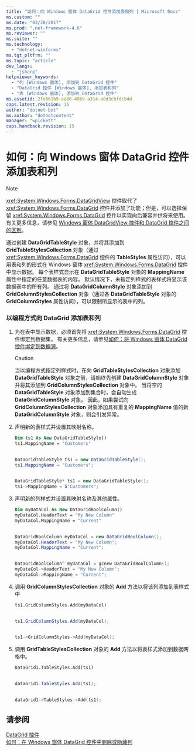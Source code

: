 ```yaml
---
title: "如何：向 Windows 窗体 DataGrid 控件添加表和列 | Microsoft Docs"
ms.custom: ""
ms.date: "03/30/2017"
ms.prod: ".net-framework-4.6"
ms.reviewer: ""
ms.suite: ""
ms.technology: 
  - "dotnet-winforms"
ms.tgt_pltfrm: ""
ms.topic: "article"
dev_langs: 
  - "jsharp"
helpviewer_keywords: 
  - "列 [Windows 窗体], 添加到 DataGrid 控件"
  - "DataGrid 控件 [Windows 窗体], 添加表和列"
  - "表 [Windows 窗体], 添加到 DataGrid 控件"
ms.assetid: 2fe661b9-aa06-49b9-a314-a0d3cbfdcb4d
caps.latest.revision: 15
author: "dotnet-bot"
ms.author: "dotnetcontent"
manager: "wpickett"
caps.handback.revision: 15
---
```

# 如何：向 Windows 窗体 DataGrid 控件添加表和列
> [!NOTE]
>  <xref:System.Windows.Forms.DataGridView> 控件取代了 <xref:System.Windows.Forms.DataGrid> 控件并添加了功能；但是，可以选择保留 <xref:System.Windows.Forms.DataGrid> 控件以实现向后兼容并供将来使用。  有关更多信息，请参见 [Windows 窗体 DataGridView 控件和 DataGrid 控件之间的区别](../../../../docs/framework/winforms/controls/differences-between-the-windows-forms-datagridview-and-datagrid-controls.md)。  
  
 通过创建 **DataGridTableStyle** 对象，并将其添加到 **GridTableStylesCollection** 对象（通过 <xref:System.Windows.Forms.DataGrid> 控件的 **TableStyles** 属性访问），可以用表和列的形式在 Windows 窗体 <xref:System.Windows.Forms.DataGrid> 控件中显示数据。  每个表样式显示在 **DataGridTableStyle** 对象的 **MappingName** 属性中指定的任意数据表的内容。  默认情况下，未指定列样式的表样式将显示该数据表中的所有列。  通过将 **DataGridColumnStyle** 对象添加到 **GridColumnStylesCollection** 对象（通过各 **DataGridTableStyle** 对象的 **GridColumnStyles** 属性访问），可以限制所显示的表中的列。  
  
### 以编程方式向 DataGrid 添加表和列  
  
1.  为在表中显示数据，必须首先将 <xref:System.Windows.Forms.DataGrid> 控件绑定到数据集。  有关更多信息，请参见[如何：将 Windows 窗体 DataGrid 控件绑定到数据源](../../../../docs/framework/winforms/controls/how-to-bind-the-windows-forms-datagrid-control-to-a-data-source.md)。  
  
    > [!CAUTION]
    >  当以编程方式指定列样式时，在向 **GridTableStylesCollection** 对象添加 **DataGridTableStyle** 对象之前，请始终先创建 **DataGridColumnStyle** 对象并将其添加到 **GridColumnStylesCollection** 对象中。  当将空的 **DataGridTableStyle** 对象添加到集合时，会自动生成 **DataGridColumnStyle** 对象。  因此，如果尝试向 **GridColumnStylesCollection** 对象添加具有重复的 **MappingName** 值的新 **DataGridColumnStyle** 对象，则会引发异常。  
  
2.  声明新的表样式并设置其映射名称。  
  
    ```vb  
    Dim ts1 As New DataGridTableStyle()  
    ts1.MappingName = "Customers"  
  
    ```  
  
    ```csharp  
    DataGridTableStyle ts1 = new DataGridTableStyle();  
    ts1.MappingName = "Customers";  
  
    ```  
  
    ```cpp  
    DataGridTableStyle* ts1 = new DataGridTableStyle();  
    ts1->MappingName = S"Customers";  
    ```  
  
3.  声明新的列样式并设置其映射名称及其他属性。  
  
    ```vb  
    Dim myDataCol As New DataGridBoolColumn()  
    myDataCol.HeaderText = "My New Column"  
    myDataCol.MappingName = "Current"  
  
    ```  
  
    ```csharp  
    DataGridBoolColumn myDataCol = new DataGridBoolColumn();  
    myDataCol.HeaderText = "My New Column";  
    myDataCol.MappingName = "Current";  
  
    ```  
  
    ```cpp  
    DataGridBoolColumn^ myDataCol = gcnew DataGridBoolColumn();  
    myDataCol->HeaderText = "My New Column";  
    myDataCol->MappingName = "Current";  
    ```  
  
4.  调用 **GridColumnStylesCollection** 对象的 **Add** 方法以将该列添加到表样式中  
  
    ```vb  
    ts1.GridColumnStyles.Add(myDataCol)  
  
    ```  
  
    ```csharp  
    ts1.GridColumnStyles.Add(myDataCol);  
  
    ```  
  
    ```cpp  
    ts1->GridColumnStyles->Add(myDataCol);  
    ```  
  
5.  调用 **GridTableStylesCollection** 对象的 **Add** 方法以将表样式添加到数据网格中。  
  
    ```vb  
    DataGrid1.TableStyles.Add(ts1)  
  
    ```  
  
    ```csharp  
    dataGrid1.TableStyles.Add(ts1);  
  
    ```  
  
    ```cpp  
    dataGrid1->TableStyles->Add(ts1);  
    ```  
  
## 请参阅  
 [DataGrid 控件](../../../../docs/framework/winforms/controls/datagrid-control-windows-forms.md)   
 [如何：在 Windows 窗体 DataGrid 控件中删除或隐藏列](../../../../docs/framework/winforms/controls/how-to-delete-or-hide-columns-in-the-windows-forms-datagrid-control.md)